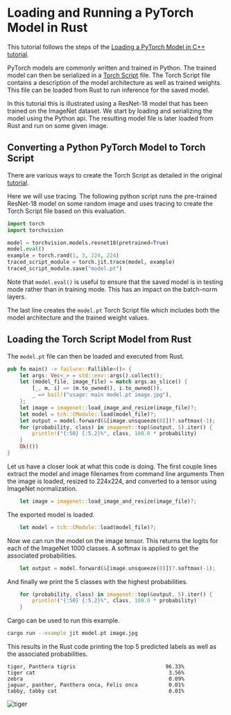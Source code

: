 # Loading and Running a PyTorch Model in Rust

This tutorial follows the steps of the
[Loading a PyTorch Model in C++ tutorial](https://pytorch.org/tutorials/advanced/cpp_export.html).

PyTorch models are commonly written and trained in Python. The trained model can then be
serialized in a [Torch Script](https://pytorch.org/docs/stable/jit.html) file.
The Torch Script file contains a description of the model architecture as well as
trained weights. This file can be loaded from Rust to run inference for the saved
model.

In this tutorial this is illustrated using a ResNet-18 model that has been trained on the
ImageNet dataset. We start by loading and serializing the model using the Python api.
The resulting model file is later loaded from Rust and run on some given image.

## Converting a Python PyTorch Model to Torch Script

There are various ways to create the Torch Script as detailed
in the original [tutorial](https://pytorch.org/tutorials/advanced/cpp_export.html).

Here we will use tracing. The following python script runs the
pre-trained ResNet-18 model on some random image and uses tracing to create
the Torch Script file based on this evaluation.

```python
import torch
import torchvision

model = torchvision.models.resnet18(pretrained=True)
model.eval()
example = torch.rand(1, 3, 224, 224)
traced_script_module = torch.jit.trace(model, example)
traced_script_module.save("model.pt")
```

Note that `model.eval()` is useful to ensure that the saved model is
in testing mode rather than in training mode. This has an impact on the
batch-norm layers.

The last line creates the `model.pt` Torch Script file which includes both the model
architecture and the trained weight values.

## Loading the Torch Script Model from Rust

The `model.pt` file can then be loaded and executed from Rust.

```rust
pub fn main() -> failure::Fallible<()> {
    let args: Vec<_> = std::env::args().collect();
    let (model_file, image_file) = match args.as_slice() {
        [_, m, i] => (m.to_owned(), i.to_owned()),
        _ => bail!("usage: main model.pt image.jpg"),
    };
    let image = imagenet::load_image_and_resize(image_file)?;
    let model = tch::CModule::load(model_file)?;
    let output = model.forward(&[image.unsqueeze(0)])?.softmax(-1);
    for (probability, class) in imagenet::top(&output, 5).iter() {
        println!("{:50} {:5.2}%", class, 100.0 * probability)
    }
    Ok(())
}
```

Let us have a closer look at what this code is doing. The first couple lines
extract the model and image filenames from command line arguments
Then the image is loaded, resized to 224x224, and converted to a tensor
using ImageNet normalization.

```rust
    let image = imagenet::load_image_and_resize(image_file)?;
```

The exported model is loaded.

```rust
    let model = tch::CModule::load(model_file)?;
```

Now we can run the model on the image tensor. This returns the logits for each
of the ImageNet 1000 classes. A softmax is applied to get the associated
probabilities.

```rust
    let output = model.forward(&[image.unsqueeze(0)])?.softmax(-1);
```

And finally we print the 5 classes with the highest probabilities.
```rust
    for (probability, class) in imagenet::top(&output, 5).iter() {
        println!("{:50} {:5.2}%", class, 100.0 * probability)
    }
```

Cargo can be used to run this example.
```bash
cargo run --example jit model.pt image.jpg
```

This results in the Rust code printing the top 5 predicted labels
as well as the associated probabilities.

```
tiger, Panthera tigris                             96.33%
tiger cat                                           3.56%
zebra                                               0.09%
jaguar, panther, Panthera onca, Felis onca          0.01%
tabby, tabby cat                                    0.01%
```

![tiger](https://upload.wikimedia.org/wikipedia/commons/thumb/3/3b/Royal_Bengal_Tiger_at_Kanha_National_Park.jpg/800px-Royal_Bengal_Tiger_at_Kanha_National_Park.jpg)
